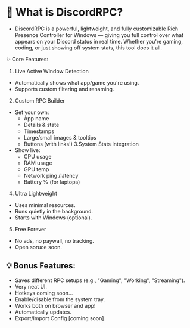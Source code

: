 # 🎯 What is DiscordRPC?
- DiscordRPC is a powerful, lightweight, and fully customizable Rich Presence Controller for Windows — giving you full control over what appears on your Discord status in real time. Whether you're gaming, coding, or just showing off system stats, this tool does it all.

✨ Core Features:
1. Live Active Window Detection
- Automatically shows what app/game you're using.
- Supports custom filtering and renaming.
2. Custom RPC Builder
- Set your own:
  - App name
  - Details & state
  - Timestamps
  - Large/small images & tooltips
  - Buttons (with links!)
3.System Stats Integration
- Show live:
  - CPU usage
  - RAM usage
  - GPU temp
  - Network ping /latency
  - Battery % (for laptops)
4. Ultra Lightweight
- Uses minimal resources.
- Runs quietly in the background.
- Starts with Windows (optional).
5. Free Forever
- No ads, no paywall, no tracking.
- Open soruce soon.
  
## 💡 Bonus Features:

- Saves different RPC setups (e.g., "Gaming", "Working", "Streaming").
- Very neat UI.
- Hotkeys coming soon...
- Enable/disable from the system tray.
- Works both on browser and app!
- Automatically updates.
- Export/Import Config [coming soon]
